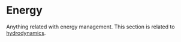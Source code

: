 # Energy
Anything related with energy management. This section is related to [hydrodynamics](hydrodynamics.md).
